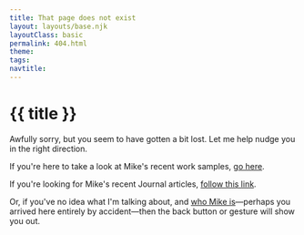 ```yaml
---
title: That page does not exist
layout: layouts/base.njk
layoutClass: basic
permalink: 404.html
theme: 
tags:
navtitle:
---
```


<h1>{{ title }}</h1>

Awfully sorry, but you seem to have gotten a bit lost. Let me help nudge you in the right direction.

If you're here to take a look at Mike's recent work samples, [go here](/). 

If you're looking for Mike's recent Journal articles, [follow this link](/journal/).

Or, if you've no idea what I'm talking about, and [who Mike is](/about/)—perhaps you arrived here entirely by accident—then the back button or gesture will show you out.

